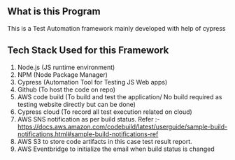 ## What is this Program
This is a Test Automation framework mainly developed with help of cypress

## Tech Stack Used for this Framework
1. Node.js (JS runtime environment)
2. NPM (Node Package Manager)
3. Cypress (Automation Tool for Testing JS Web apps)
4. Github (To host the code on repo)
5. AWS code build (To build and test the application/ No build required as testing website directly but can be done)
6. Cypress cloud (To record all test execution related on cloud)
7. AWS SNS notification as per build status. Refer :- https://docs.aws.amazon.com/codebuild/latest/userguide/sample-build-notifications.html#sample-build-notifications-ref
8. AWS S3 to store code artifacts in this case test result report.
9. AWS Eventbridge to initialize the email when build status is changed

